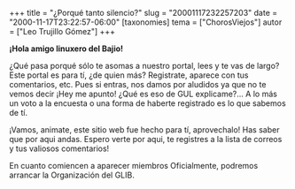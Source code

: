 +++
title = "¿Porqué tanto silencio?"
slug = "20001117232257203"
date = "2000-11-17T23:22:57-06:00"
[taxonomies]
tema = ["ChorosViejos"]
autor = ["Leo Trujillo Gómez"]
+++

**¡Hola amigo linuxero del Bajio!**

¿Qué pasa porqué sólo te asomas a nuestro portal, lees y te vas de
largo? Este portal es para tí, ¿de quien más? Registrate, aparece con
tus comentarios, etc. Pues si entras, nos damos por aludidos ya que no
te vemos decir ¡Hey me apunto! ¿Qué es eso de GUL explicame?... A lo más
un voto a la encuesta o una forma de haberte registrado es lo que
sabemos de tí.

¡Vamos, animate, este sitio web fue hecho para tí, aprovechalo! Has
saber que por aqui andas. Espero verte por aqui, te registres a la lista
de correos y tus valiosos comentarios!

En cuanto comiencen a aparecer miembros Oficialmente, podremos arrancar
la Organización del GLIB.

